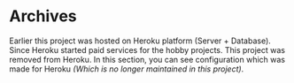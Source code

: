 # Archives

Earlier this project was hosted on Heroku platform (Server + Database).
Since Heroku started paid services for the hobby projects. This project was removed from Heroku.
In this section, you can see configuration which was made for Heroku _(Which is no longer maintained in this project)_.